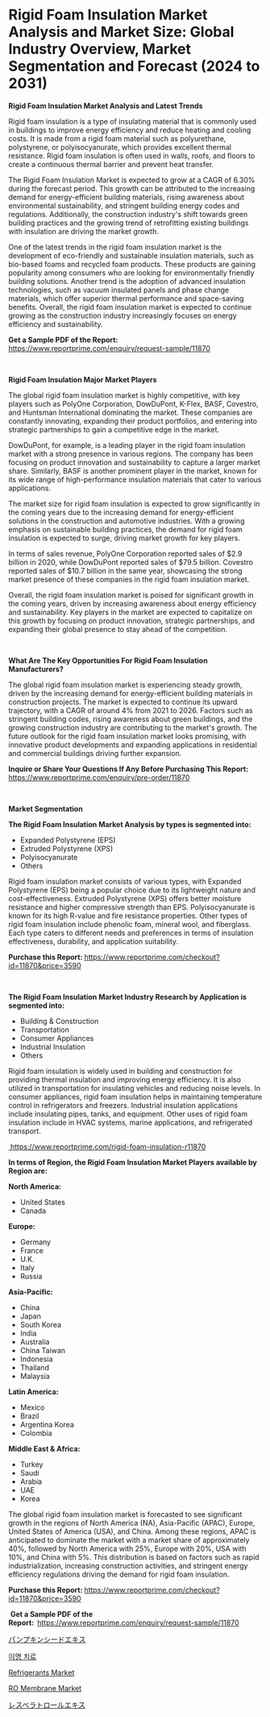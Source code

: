 <p><h1>Rigid Foam Insulation Market Analysis and Market Size: Global Industry Overview, Market Segmentation and Forecast (2024 to 2031)</h1></p><p><strong>Rigid Foam Insulation Market Analysis and Latest Trends</strong></p>
<p><p>Rigid foam insulation is a type of insulating material that is commonly used in buildings to improve energy efficiency and reduce heating and cooling costs. It is made from a rigid foam material such as polyurethane, polystyrene, or polyisocyanurate, which provides excellent thermal resistance. Rigid foam insulation is often used in walls, roofs, and floors to create a continuous thermal barrier and prevent heat transfer.</p><p>The Rigid Foam Insulation Market is expected to grow at a CAGR of 6.30% during the forecast period. This growth can be attributed to the increasing demand for energy-efficient building materials, rising awareness about environmental sustainability, and stringent building energy codes and regulations. Additionally, the construction industry's shift towards green building practices and the growing trend of retrofitting existing buildings with insulation are driving the market growth.</p><p>One of the latest trends in the rigid foam insulation market is the development of eco-friendly and sustainable insulation materials, such as bio-based foams and recycled foam products. These products are gaining popularity among consumers who are looking for environmentally friendly building solutions. Another trend is the adoption of advanced insulation technologies, such as vacuum insulated panels and phase change materials, which offer superior thermal performance and space-saving benefits. Overall, the rigid foam insulation market is expected to continue growing as the construction industry increasingly focuses on energy efficiency and sustainability.</p></p>
<p><strong>Get a Sample PDF of the Report:&nbsp;</strong> <a href="https://www.reportprime.com/enquiry/request-sample/11870">https://www.reportprime.com/enquiry/request-sample/11870</a></p>
<p>&nbsp;</p>
<p><strong>Rigid Foam Insulation Major Market Players</strong></p>
<p><p>The global rigid foam insulation market is highly competitive, with key players such as PolyOne Corporation, DowDuPont, K-Flex, BASF, Covestro, and Huntsman International dominating the market. These companies are constantly innovating, expanding their product portfolios, and entering into strategic partnerships to gain a competitive edge in the market.</p><p>DowDuPont, for example, is a leading player in the rigid foam insulation market with a strong presence in various regions. The company has been focusing on product innovation and sustainability to capture a larger market share. Similarly, BASF is another prominent player in the market, known for its wide range of high-performance insulation materials that cater to various applications.</p><p>The market size for rigid foam insulation is expected to grow significantly in the coming years due to the increasing demand for energy-efficient solutions in the construction and automotive industries. With a growing emphasis on sustainable building practices, the demand for rigid foam insulation is expected to surge, driving market growth for key players.</p><p>In terms of sales revenue, PolyOne Corporation reported sales of $2.9 billion in 2020, while DowDuPont reported sales of $79.5 billion. Covestro reported sales of $10.7 billion in the same year, showcasing the strong market presence of these companies in the rigid foam insulation market.</p><p>Overall, the rigid foam insulation market is poised for significant growth in the coming years, driven by increasing awareness about energy efficiency and sustainability. Key players in the market are expected to capitalize on this growth by focusing on product innovation, strategic partnerships, and expanding their global presence to stay ahead of the competition.</p></p>
<p>&nbsp;</p>
<p><strong>What Are The Key Opportunities For Rigid Foam Insulation Manufacturers?</strong></p>
<p><p>The global rigid foam insulation market is experiencing steady growth, driven by the increasing demand for energy-efficient building materials in construction projects. The market is expected to continue its upward trajectory, with a CAGR of around 4% from 2021 to 2026. Factors such as stringent building codes, rising awareness about green buildings, and the growing construction industry are contributing to the market's growth. The future outlook for the rigid foam insulation market looks promising, with innovative product developments and expanding applications in residential and commercial buildings driving further expansion.</p></p>
<p><strong>Inquire or Share Your Questions If Any Before Purchasing This Report:</strong> <a href="https://www.reportprime.com/enquiry/pre-order/11870">https://www.reportprime.com/enquiry/pre-order/11870</a></p>
<p>&nbsp;</p>
<p><strong>Market Segmentation</strong></p>
<p><strong>The Rigid Foam Insulation Market Analysis by types is segmented into:</strong></p>
<p><ul><li>Expanded Polystyrene (EPS)</li><li>Extruded Polystyrene (XPS)</li><li>Polyisocyanurate</li><li>Others</li></ul></p>
<p><p>Rigid foam insulation market consists of various types, with Expanded Polystyrene (EPS) being a popular choice due to its lightweight nature and cost-effectiveness. Extruded Polystyrene (XPS) offers better moisture resistance and higher compressive strength than EPS. Polyisocyanurate is known for its high R-value and fire resistance properties. Other types of rigid foam insulation include phenolic foam, mineral wool, and fiberglass. Each type caters to different needs and preferences in terms of insulation effectiveness, durability, and application suitability.</p></p>
<p><strong>Purchase this Report:&nbsp;</strong><a href="https://www.reportprime.com/checkout?id=11870&price=3590">https://www.reportprime.com/checkout?id=11870&price=3590</a></p>
<p>&nbsp;</p>
<p><strong>The Rigid Foam Insulation Market Industry Research by Application is segmented into:</strong></p>
<p><ul><li>Building & Construction</li><li>Transportation</li><li>Consumer Appliances</li><li>Industrial Insulation</li><li>Others</li></ul></p>
<p><p>Rigid foam insulation is widely used in building and construction for providing thermal insulation and improving energy efficiency. It is also utilized in transportation for insulating vehicles and reducing noise levels. In consumer appliances, rigid foam insulation helps in maintaining temperature control in refrigerators and freezers. Industrial insulation applications include insulating pipes, tanks, and equipment. Other uses of rigid foam insulation include in HVAC systems, marine applications, and refrigerated transport.</p></p>
<p><a href="https://www.reportprime.com/rigid-foam-insulation-r11870">&nbsp;https://www.reportprime.com/rigid-foam-insulation-r11870</a></p>
<p><strong>In terms of Region, the Rigid Foam Insulation Market Players available by Region are:</strong></p>
<p>
    <p> <strong> North America: </strong>
        <ul>
            <li>United States</li>
            <li>Canada</li>
        </ul>
        </p> 
    <p> <strong> Europe: </strong>
        <ul>
            <li>Germany</li>
            <li>France</li>
            <li>U.K.</li>
            <li>Italy</li>
            <li>Russia</li>
        </ul>
        </p> 
    <p> <strong> Asia-Pacific: </strong>
        <ul>
            <li>China</li>
            <li>Japan</li>
            <li>South Korea</li>
            <li>India</li>
            <li>Australia</li>
            <li>China Taiwan</li>
            <li>Indonesia</li>
            <li>Thailand</li>
            <li>Malaysia</li>
        </ul>
        </p> 
    <p> <strong> Latin America: </strong>
        <ul>
            <li>Mexico</li>
            <li>Brazil</li>
            <li>Argentina Korea</li>
            <li>Colombia</li>
        </ul>
        </p> 
    <p> <strong> Middle East & Africa: </strong>
        <ul>
            <li>Turkey</li>
            <li>Saudi</li>
            <li>Arabia</li>
            <li>UAE</li>
            <li>Korea</li>
        </ul>
    </p>
    </p>
<p><p>The global rigid foam insulation market is forecasted to see significant growth in the regions of North America (NA), Asia-Pacific (APAC), Europe, United States of America (USA), and China. Among these regions, APAC is anticipated to dominate the market with a market share of approximately 40%, followed by North America with 25%, Europe with 20%, USA with 10%, and China with 5%. This distribution is based on factors such as rapid industrialization, increasing construction activities, and stringent energy efficiency regulations driving the demand for rigid foam insulation.</p></p>
<p><strong>Purchase this Report: </strong><a href="https://www.reportprime.com/checkout?id=11870&price=3590">https://www.reportprime.com/checkout?id=11870&price=3590</a></p>
<p>&nbsp;<strong>Get a Sample PDF of the Report:&nbsp;&nbsp;</strong><a href="https://www.reportprime.com/enquiry/request-sample/11870">https://www.reportprime.com/enquiry/request-sample/11870</a></p>
<p><strong></strong></p>
<p><p><a href="https://github.com/TatumKoelpin2017/Market-Research-Report-List-1/blob/main/321372669628.md">パンプキンシードエキス</a></p><p><a href="https://github.com/KoleLedner/Market-Research-Report-List-1/blob/main/918532067184.md">이명 치료</a></p><p><a href="https://github.com/edytherolanlouisejk1miz0wig/Market-Research-Report-List-2/blob/main/refrigerants-market.md">Refrigerants Market</a></p><p><a href="https://github.com/peachesmcdowel1/Market-Research-Report-List-2/blob/main/ro-membrane-market.md">RO Membrane Market</a></p><p><a href="https://github.com/WhitneyMurphy1982/Market-Research-Report-List-1/blob/main/387287069629.md">レスベラトロールエキス</a></p></p>